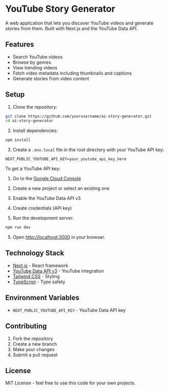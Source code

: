 # YouTube Story Generator

A web application that lets you discover YouTube videos and generate stories from them. Built with Next.js and the YouTube Data API.

## Features

- Search YouTube videos
- Browse by genres
- View trending videos
- Fetch video metadata including thumbnails and captions
- Generate stories from video content

## Setup

1. Clone the repository:
```bash
git clone https://github.com/yourusername/ai-story-generator.git
cd ai-story-generator
```

2. Install dependencies:
```bash
npm install
```

3. Create a `.env.local` file in the root directory with your YouTube API key:
```
NEXT_PUBLIC_YOUTUBE_API_KEY=your_youtube_api_key_here
```

To get a YouTube API key:
1. Go to the [Google Cloud Console](https://console.cloud.google.com)
2. Create a new project or select an existing one
3. Enable the YouTube Data API v3
4. Create credentials (API key)

4. Run the development server:
```bash
npm run dev
```

5. Open [http://localhost:3000](http://localhost:3000) in your browser.

## Technology Stack

- [Next.js](https://nextjs.org/) - React framework
- [YouTube Data API v3](https://developers.google.com/youtube/v3) - YouTube integration
- [Tailwind CSS](https://tailwindcss.com/) - Styling
- [TypeScript](https://www.typescriptlang.org/) - Type safety

## Environment Variables

- `NEXT_PUBLIC_YOUTUBE_API_KEY` - YouTube Data API key

## Contributing

1. Fork the repository
2. Create a new branch
3. Make your changes
4. Submit a pull request

## License

MIT License - feel free to use this code for your own projects.